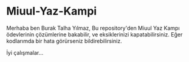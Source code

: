 # Miuul-Yaz-Kampi
Merhaba ben Burak Talha Yılmaz,
 Bu repository'den Miuul Yaz Kampı ödevlerinin çözümlerine bakabilir, ve eksiklerinizi kapatabilirsiniz.
Eğer kodlarımda bir hata görürseniz bildirebilirsiniz.

İyi çalışmalar...
